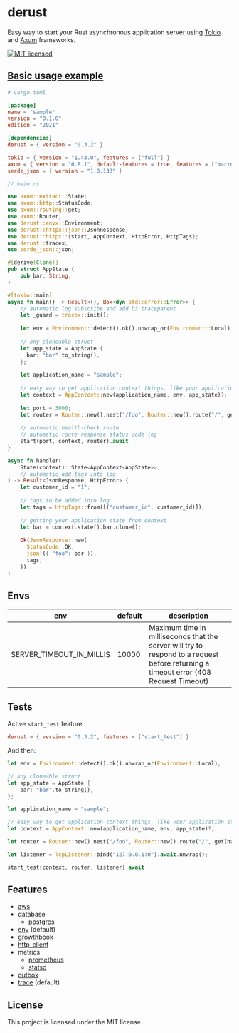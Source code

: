 # derust

Easy way to start your Rust asynchronous application server using [Tokio](https://tokio.rs/)
and [Axum](https://github.com/tokio-rs/axum) frameworks.

[![MIT licensed][mit-badge]][mit-url]

[mit-badge]: https://img.shields.io/badge/license-MIT-blue.svg

[mit-url]: https://github.com/deroldo/derust/blob/main/LICENSE

## [Basic usage example](../../examples/basic)

```toml
# Cargo.toml

[package]
name = "sample"
version = "0.1.0"
edition = "2021"

[dependencies]
derust = { version = "0.3.2" }

tokio = { version = "1.43.0", features = ["full"] }
axum = { version = "0.8.1", default-features = true, features = ["macros", "tokio"] }
serde_json = { version = "1.0.133" }
```

```rust
// main.rs

use axum::extract::State;
use axum::http::StatusCode;
use axum::routing::get;
use axum::Router;
use derust::envx::Environment;
use derust::httpx::json::JsonResponse;
use derust::httpx::{start, AppContext, HttpError, HttpTags};
use derust::tracex;
use serde_json::json;

#[derive(Clone)]
pub struct AppState {
    pub bar: String,
}

#[tokio::main]
async fn main() -> Result<(), Box<dyn std::error::Error>> {
    // automatic log subscribe and add b3 traceparent
    let _guard = tracex::init();
    
    let env = Environment::detect().ok().unwrap_or(Environment::Local);
    
    // any cloneable struct
    let app_state = AppState {
      bar: "bar".to_string(),
    };
    
    let application_name = "sample";
    
    // easy way to get application context things, like your application state struct
    let context = AppContext::new(application_name, env, app_state)?;
    
    let port = 3000;
    let router = Router::new().nest("/foo", Router::new().route("/", get(handler)));
    
    // automatic health-check route
    // automatic route response status code log
    start(port, context, router).await
}

async fn handler(
    State(context): State<AppContext<AppState>>,
    // automatic add tags into log
) -> Result<JsonResponse, HttpError> {
    let customer_id = "1";
    
    // tags to be added into log
    let tags = HttpTags::from([("customer_id", customer_id)]);
    
    // getting your application state from context
    let bar = context.state().bar.clone();
    
    Ok(JsonResponse::new(
      StatusCode::OK,
      json!({ "foo": bar }),
      tags,
    ))
}
```

## Envs

| env                      | default | description                                                                                                                          |
|--------------------------|---------|--------------------------------------------------------------------------------------------------------------------------------------|
| SERVER_TIMEOUT_IN_MILLIS | 10000   | Maximum time in milliseconds that the server will try to respond to a request before returning a timeout error (408 Request Timeout) |

## Tests

Active `start_test` feature
```toml
derust = { version = "0.3.2", features = ["start_test"] }
```

And then:

```rust
let env = Environment::detect().ok().unwrap_or(Environment::Local);

// any cloneable struct
let app_state = AppState {
    bar: "bar".to_string(),
};

let application_name = "sample";

// easy way to get application context things, like your application state struct
let context = AppContext::new(application_name, env, app_state)?;

let router = Router::new().nest("/foo", Router::new().route("/", get(handler)));

let listener = TcpListener::bind("127.0.0.1:0").await.unwrap();

start_test(context, router, listener).await
```

## Features

- [aws](https://github.com/deroldo/derust/tree/main/crates/derust/src/awsx)
- database
  - [postgres](src/databasex/postgresx/README.md)
- [env](https://github.com/deroldo/derust/tree/main/crates/derust/src/envx) (default)
- [growthbook](https://github.com/deroldo/derust/tree/main/crates/derust/src/growthbookx)
- [http_client](https://github.com/deroldo/derust/tree/main/crates/derust/src/http_clientx)
- metrics
  - [prometheus](https://github.com/deroldo/derust/tree/main/crates/derust/src/metricx/registries/prometheus)
  - [statsd](https://github.com/deroldo/derust/tree/main/crates/derust/src/metricx/registries/statsd)
- [outbox](https://github.com/deroldo/derust/tree/main/crates/derust/src/outboxx)
- [trace](https://github.com/deroldo/derust/tree/main/crates/derust/src/tracex) (default)

## License
This project is licensed under the MIT license.
